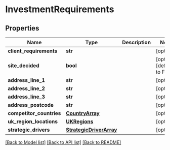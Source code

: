 # InvestmentRequirements

## Properties
Name | Type | Description | Notes
------------ | ------------- | ------------- | -------------
**client_requirements** | **str** |  | [optional] 
**site_decided** | **bool** |  | [optional] [default to False]
**address_line_1** | **str** |  | [optional] 
**address_line_2** | **str** |  | [optional] 
**address_line_3** | **str** |  | [optional] 
**address_postcode** | **str** |  | [optional] 
**competitor_countries** | [**CountryArray**](CountryArray.md) |  | [optional] 
**uk_region_locations** | [**UKRegions**](UKRegions.md) |  | [optional] 
**strategic_drivers** | [**StrategicDriverArray**](StrategicDriverArray.md) |  | [optional] 

[[Back to Model list]](../README.md#documentation-for-models) [[Back to API list]](../README.md#documentation-for-api-endpoints) [[Back to README]](../README.md)


